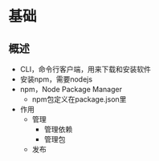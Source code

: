 # 基础
## 概述
- CLI，命令行客户端，用来下载和安装软件
- 安装npm，需要nodejs
- npm，Node Package Manager
	- npm包定义在package.json里
- 作用 
	- 管理
		- 管理依赖
		- 管理包
	- 发布